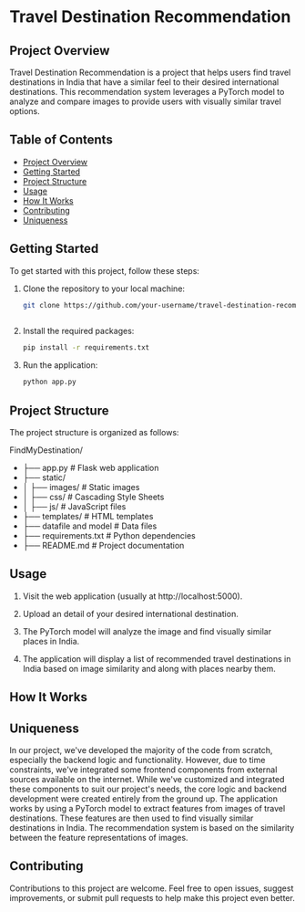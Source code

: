 # Travel Destination Recommendation

## Project Overview

Travel Destination Recommendation is a project that helps users find travel destinations in India that have a similar feel to their desired international destinations. This recommendation system leverages a PyTorch model to analyze and compare images to provide users with visually similar travel options.

## Table of Contents

- [Project Overview](#project-overview)
- [Getting Started](#getting-started)
- [Project Structure](#project-structure)
- [Usage](#usage)
- [How It Works](#how-it-works)
- [Contributing](#contributing)
- [Uniqueness](#unique)

## Getting Started
<a name="getting-started"></a>
To get started with this project, follow these steps:

1. Clone the repository to your local machine:

   ```bash
   git clone https://github.com/your-username/travel-destination-recommendation.git
  
2. Install the required packages:
    ```bash
    pip install -r requirements.txt

3. Run the application:
   ```bash
   python app.py

## Project Structure
<a name="project-structure"></a>
The project structure is organized as follows:

FindMyDestination/
-    ├── app.py            # Flask web application
-    ├── static/
-    │   ├── images/       # Static images
-    │   ├── css/          # Cascading Style Sheets
-    │   ├── js/           # JavaScript files
-    ├── templates/        # HTML templates
-    ├── datafile and model           # Data files
-    ├── requirements.txt  # Python dependencies
-    ├── README.md         # Project documentation

## Usage
<a name="usage"></a>
1. Visit the web application (usually at http://localhost:5000).

2. Upload an detail of your desired international destination.

3. The PyTorch model will analyze the image and find visually similar places in India.

4. The application will display a list of recommended travel destinations in India based on image similarity and along with places nearby them.

## How It Works
<a name="how-it-works"></a>

## Uniqueness
<a name="unique"></a>
In our project, we've developed the majority of the code from scratch, especially the backend logic and functionality. However, due to time constraints, we've integrated some frontend components from external sources available on the internet. While we've customized and integrated these components to suit our project's needs, the core logic and backend development were created entirely from the ground up.
The application works by using a PyTorch model to extract features from images of travel destinations. These features are then used to find visually similar destinations in India. The recommendation system is based on the similarity between the feature representations of images.

## Contributing
<a name="contributing"></a>
Contributions to this project are welcome. Feel free to open issues, suggest improvements, or submit pull requests to help make this project even better.
